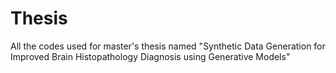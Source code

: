# Thesis
All the codes used for master's thesis named "Synthetic Data Generation for Improved Brain Histopathology Diagnosis using Generative Models"
